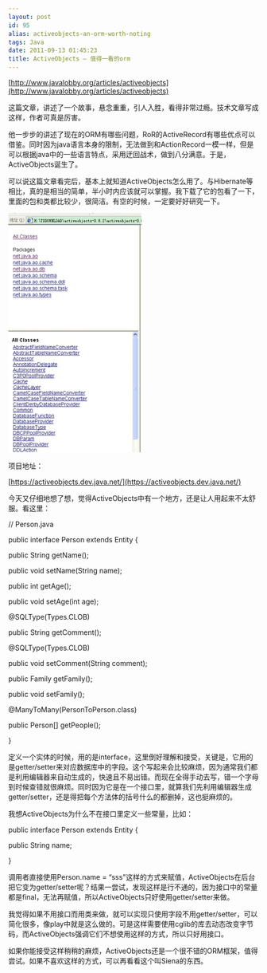 ```yaml
---
layout: post
id: 95
alias: activeobjects-an-orm-worth-noting
tags: Java
date: 2011-09-13 01:45:23
title: ActiveObjects – 值得一看的orm
---
```


[http://www.javalobby.org/articles/activeobjects](http://www.javalobby.org/articles/activeobjects)

这篇文章，讲述了一个故事，悬念重重，引人入胜，看得非常过瘾。技术文章写成这样，作者可真是厉害。

他一步步的讲述了现在的ORM有哪些问题，RoR的ActiveRecord有哪些优点可以借鉴。同时因为java语言本身的限制，无法做到和ActionRecord一模一样，但是可以根据java中的一些语言特点，采用迂回战术，做到八分满意。于是，ActiveObjects诞生了。

可以说这篇文章看完后，基本上就知道ActiveObjects怎么用了。与Hibernate等相比，真的是相当的简单，半小时内应该就可以掌握。我下载了它的包看了一下，里面的包和类都比较少，很简洁。有空的时候，一定要好好研究一下。<span id="more-95"></span>

[![image](/user_images/95-1.jpg "image")](/user_images/95-1.jpg)

项目地址：

[https://activeobjects.dev.java.net/](https://activeobjects.dev.java.net/)

今天又仔细地想了想，觉得ActiveObjects中有一个地方，还是让人用起来不太舒服。看这里：

// Person.java

public interface Person extends Entity {

public String getName();

public void setName(String name);

public int getAge();

public void setAge(int age);

@SQLType(Types.CLOB)

public String getComment();

@SQLType(Types.CLOB)

public void setComment(String comment);

public Family getFamily();

public void setFamily();

@ManyToMany(PersonToPerson.class)

public Person[] getPeople();

}

定义一个实体的时候，用的是interface，这里倒好理解和接受，关键是，它用的是getter/setter来对应数据库中的字段。这个写起来会比较麻烦，因为通常我们都是利用编辑器来自动生成的，快速且不易出错。而现在全得手动去写，错一个字母到时候查错就很麻烦。同时因为它是在一个接口里，就算我们先利用编辑器生成getter/setter，还是得把每个方法体的括号什么的都删掉，这也挺麻烦的。

我想ActiveObjects为什么不在接口里定义一些常量，比如：

public interface Person extends Entity {

public String name;

}

调用者直接使用Person.name = &#8220;sss"这样的方式来赋值，ActiveObjects在后台把它变为getter/setter呢？结果一尝试，发现这样是行不通的，因为接口中的常量都是final，无法再赋值，所以ActiveObjects只好使用getter/setter来做。

我觉得如果不用接口而用类来做，就可以实现只使用字段不用getter/setter，可以简化很多，像play中就是这么做的。可是这样需要使用cglib的库去动态改变字节码，而ActiveObjects强调它们不想使用这样的方式，所以只好用接口。

如果你能接受这样稍稍的麻烦，ActiveObjects还是一个很不错的ORM框架，值得尝试。如果不喜欢这样的方式，可以再看看这个叫Siena的东西。
